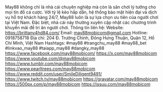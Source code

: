 May88 không chỉ là nhà cái chuyên nghiệp mà còn là sân chơi lý tưởng cho mọi tín đồ cá cược. Với tỷ lệ kèo hấp dẫn, hệ thống bảo mật hiện đại và dịch vụ hỗ trợ khách hàng 24/7, May88 luôn là sự lựa chọn ưu tiên của người chơi tại Việt Nam. Đặc biệt, nhà cái này thường xuyên cập nhật các chương trình khuyến mãi để tri ân người chơi.
Thông tin liên hệ: 
Website: https://brittany4hd84.com/
Email: may88mobicom@gmail.com
Hotline: 0918758718
Địa chỉ: 204 Đ. Trường Chinh, Đông Hưng Thuận, Quận 12, Hồ Chí Minh, Việt Nam
Hashtags: #may88 #trangchu_may88 #may88_bet #linkvao_may88 #taiapp_may88 #dangky_may88
https://www.facebook.com/may88mobicom/
https://x.com/may88mobicom
https://www.youtube.com/@may88mobicom
https://www.tumblr.com/may88mobicom
https://www.pearltrees.com/may88mobicom
https://www.reddit.com/user/SmileDiligent9491/
https://www.twitch.tv/may88mobicom
https://gravatar.com/may88mobicom
https://500px.com/p/may88mobicom
https://issuu.com/may88mobicom
